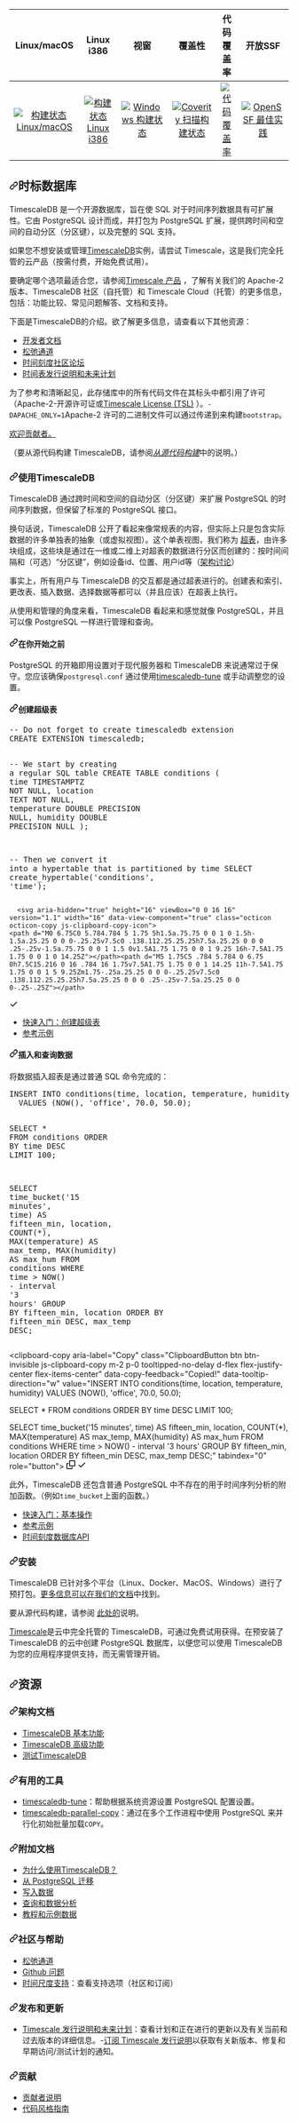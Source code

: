 <div class="Box-sc-g0xbh4-0 bJMeLZ js-snippet-clipboard-copy-unpositioned" data-hpc="true"><article class="markdown-body entry-content container-lg" itemprop="text"><table>
<thead>
<tr>
<th align="center"><font style="vertical-align: inherit;"><font style="vertical-align: inherit;">Linux/macOS</font></font></th>
<th align="center"><font style="vertical-align: inherit;"><font style="vertical-align: inherit;">Linux i386</font></font></th>
<th align="center"><font style="vertical-align: inherit;"><font style="vertical-align: inherit;">视窗</font></font></th>
<th align="center"><font style="vertical-align: inherit;"><font style="vertical-align: inherit;">覆盖性</font></font></th>
<th align="center"><font style="vertical-align: inherit;"><font style="vertical-align: inherit;">代码覆盖率</font></font></th>
<th align="center"><font style="vertical-align: inherit;"><font style="vertical-align: inherit;">开放SSF</font></font></th>
</tr>
</thead>
<tbody>
<tr>
<td align="center"><a href="https://github.com/timescale/timescaledb/actions?query=workflow%3ARegression+branch%3Amain"><img src="https://github.com/timescale/timescaledb/workflows/Regression/badge.svg?event=schedule" alt="构建状态 Linux/macOS" style="max-width: 100%;"></a></td>
<td align="center"><a href="https://github.com/timescale/timescaledb/actions?query=workflow%3A%22Regression+Linux+i386%22+branch%3Amain"><img src="https://github.com/timescale/timescaledb/workflows/Regression%20Linux%20i386/badge.svg?branch=main&amp;event=schedule" alt="构建状态 Linux i386" style="max-width: 100%;"></a></td>
<td align="center"><a href="https://github.com/timescale/timescaledb/actions?query=workflow%3A%22Regression+Windows%22+branch%3Amain"><img src="https://github.com/timescale/timescaledb/workflows/Regression%20Windows/badge.svg?branch=main&amp;event=schedule" alt="Windows 构建状态" style="max-width: 100%;"></a></td>
<td align="center"><a href="https://scan.coverity.com/projects/timescale-timescaledb" rel="nofollow"><img src="https://camo.githubusercontent.com/ee46566c49e717b3a3818f375b04df25b36fb9fb9be193efa2b973ca03cca95e/68747470733a2f2f7363616e2e636f7665726974792e636f6d2f70726f6a656374732f74696d657363616c652d74696d657363616c6564622f62616467652e737667" alt="Coverity 扫描构建状态" data-canonical-src="https://scan.coverity.com/projects/timescale-timescaledb/badge.svg" style="max-width: 100%;"></a></td>
<td align="center"><a href="https://codecov.io/gh/timescale/timescaledb" rel="nofollow"><img src="https://camo.githubusercontent.com/35b4a3902b911cb9b3a3e213db871ad3b11a17cb67da997b21e53d2b0dcd3448/68747470733a2f2f636f6465636f762e696f2f67682f74696d657363616c652f74696d657363616c6564622f6272616e63682f6d61696e2f6772617068732f62616467652e7376673f6272616e63683d6d61696e" alt="代码覆盖率" data-canonical-src="https://codecov.io/gh/timescale/timescaledb/branch/main/graphs/badge.svg?branch=main" style="max-width: 100%;"></a></td>
<td align="center"><a href="https://www.bestpractices.dev/projects/8012" rel="nofollow"><img src="https://camo.githubusercontent.com/223b780e4c707893baeb1d3b12bafe78d617e75cbd346e3de3a5ac935971f9cd/68747470733a2f2f7777772e626573747072616374696365732e6465762f70726f6a656374732f383031322f6261646765" alt="OpenSSF 最佳实践" data-canonical-src="https://www.bestpractices.dev/projects/8012/badge" style="max-width: 100%;"></a></td>
</tr>
</tbody>
</table>
<h2 tabindex="-1" dir="auto"><a id="user-content-timescaledb" class="anchor" aria-hidden="true" tabindex="-1" href="#timescaledb"><svg class="octicon octicon-link" viewBox="0 0 16 16" version="1.1" width="16" height="16" aria-hidden="true"><path d="m7.775 3.275 1.25-1.25a3.5 3.5 0 1 1 4.95 4.95l-2.5 2.5a3.5 3.5 0 0 1-4.95 0 .751.751 0 0 1 .018-1.042.751.751 0 0 1 1.042-.018 1.998 1.998 0 0 0 2.83 0l2.5-2.5a2.002 2.002 0 0 0-2.83-2.83l-1.25 1.25a.751.751 0 0 1-1.042-.018.751.751 0 0 1-.018-1.042Zm-4.69 9.64a1.998 1.998 0 0 0 2.83 0l1.25-1.25a.751.751 0 0 1 1.042.018.751.751 0 0 1 .018 1.042l-1.25 1.25a3.5 3.5 0 1 1-4.95-4.95l2.5-2.5a3.5 3.5 0 0 1 4.95 0 .751.751 0 0 1-.018 1.042.751.751 0 0 1-1.042.018 1.998 1.998 0 0 0-2.83 0l-2.5 2.5a1.998 1.998 0 0 0 0 2.83Z"></path></svg></a><font style="vertical-align: inherit;"><font style="vertical-align: inherit;">时标数据库</font></font></h2>
<p dir="auto"><font style="vertical-align: inherit;"><font style="vertical-align: inherit;">TimescaleDB 是一个开源数据库，旨在使 SQL 对于时间序列数据具有可扩展性。</font><font style="vertical-align: inherit;">它由 PostgreSQL 设计而成，并打包为 PostgreSQL 扩展，提供跨时间和空间的自动分区（分区键），以及完整的 SQL 支持。</font></font></p>
<p dir="auto"><font style="vertical-align: inherit;"><font style="vertical-align: inherit;">如果您不想安装或管理</font></font><a href="https://tsdb.co/GitHubTimescale" rel="nofollow"><font style="vertical-align: inherit;"><font style="vertical-align: inherit;">TimescaleDB</font></font></a><font style="vertical-align: inherit;"><font style="vertical-align: inherit;">实例，请尝试 Timescale，这是我们完全托管的云产品（按需付费，开始免费试用）。</font></font></p>
<p dir="auto"><font style="vertical-align: inherit;"><font style="vertical-align: inherit;">要确定哪个选项最适合您，请参阅</font></font><a href="https://tsdb.co/GitHubTimescaleProducts" rel="nofollow"><font style="vertical-align: inherit;"><font style="vertical-align: inherit;">Timescale 产品</font></font></a><font style="vertical-align: inherit;"><font style="vertical-align: inherit;">
，了解有关我们的 Apache-2 版本、TimescaleDB 社区（自托管）和 Timescale Cloud（托管）的更多信息，包括：功能比较、常见问题解答、文档和支持。</font></font></p>
<p dir="auto"><font style="vertical-align: inherit;"><font style="vertical-align: inherit;">下面是TimescaleDB的介绍。</font><font style="vertical-align: inherit;">欲了解更多信息，请查看以下其他资源：</font></font></p>
<ul dir="auto">
<li><a href="https://tsdb.co/GitHubTimescaleDocs" rel="nofollow"><font style="vertical-align: inherit;"><font style="vertical-align: inherit;">开发者文档</font></font></a></li>
<li><a href="https://slack-login.timescale.com" rel="nofollow"><font style="vertical-align: inherit;"><font style="vertical-align: inherit;">松弛通道</font></font></a></li>
<li><a href="https://www.timescale.com/forum/" rel="nofollow"><font style="vertical-align: inherit;"><font style="vertical-align: inherit;">时间刻度社区论坛</font></font></a></li>
<li><a href="https://tsdb.co/GitHubTimescaleReleaseNotes" rel="nofollow"><font style="vertical-align: inherit;"><font style="vertical-align: inherit;">时间表发行说明和未来计划</font></font></a></li>
</ul>
<p dir="auto"><font style="vertical-align: inherit;"><font style="vertical-align: inherit;">为了参考和清晰起见，此存储库中的所有代码文件在其标头中都引用了许可（Apache-2-开源许可证或</font></font><a href="https://github.com/timescale/timescaledb/blob/main/tsl/LICENSE-TIMESCALE"><font style="vertical-align: inherit;"><font style="vertical-align: inherit;">Timescale License (TSL)</font></font></a><font style="vertical-align: inherit;"><font style="vertical-align: inherit;"> 
）。</font></font><code>-DAPACHE_ONLY=1</code><font style="vertical-align: inherit;"><font style="vertical-align: inherit;">Apache-2 许可的二进制文件可以通过传递到</font><font style="vertical-align: inherit;">来构建</font></font><code>bootstrap</code><font style="vertical-align: inherit;"><font style="vertical-align: inherit;">。</font></font></p>
<p dir="auto"><a href="https://github.com/timescale/timescaledb/blob/main/CONTRIBUTING.md"><font style="vertical-align: inherit;"><font style="vertical-align: inherit;">欢迎贡献者。</font></font></a></p>
<p dir="auto"><font style="vertical-align: inherit;"><font style="vertical-align: inherit;">（要从源代码构建 TimescaleDB，请参阅</font></font><a href="https://github.com/timescale/timescaledb/blob/main/docs/BuildSource.md"><em><font style="vertical-align: inherit;"><font style="vertical-align: inherit;">从源代码构建</font></font></em></a><font style="vertical-align: inherit;"><font style="vertical-align: inherit;">中的说明。）</font></font></p>
<h3 tabindex="-1" dir="auto"><a id="user-content-using-timescaledb" class="anchor" aria-hidden="true" tabindex="-1" href="#using-timescaledb"><svg class="octicon octicon-link" viewBox="0 0 16 16" version="1.1" width="16" height="16" aria-hidden="true"><path d="m7.775 3.275 1.25-1.25a3.5 3.5 0 1 1 4.95 4.95l-2.5 2.5a3.5 3.5 0 0 1-4.95 0 .751.751 0 0 1 .018-1.042.751.751 0 0 1 1.042-.018 1.998 1.998 0 0 0 2.83 0l2.5-2.5a2.002 2.002 0 0 0-2.83-2.83l-1.25 1.25a.751.751 0 0 1-1.042-.018.751.751 0 0 1-.018-1.042Zm-4.69 9.64a1.998 1.998 0 0 0 2.83 0l1.25-1.25a.751.751 0 0 1 1.042.018.751.751 0 0 1 .018 1.042l-1.25 1.25a3.5 3.5 0 1 1-4.95-4.95l2.5-2.5a3.5 3.5 0 0 1 4.95 0 .751.751 0 0 1-.018 1.042.751.751 0 0 1-1.042.018 1.998 1.998 0 0 0-2.83 0l-2.5 2.5a1.998 1.998 0 0 0 0 2.83Z"></path></svg></a><font style="vertical-align: inherit;"><font style="vertical-align: inherit;">使用TimescaleDB</font></font></h3>
<p dir="auto"><font style="vertical-align: inherit;"><font style="vertical-align: inherit;">TimescaleDB 通过跨时间和空间的自动分区（分区键）来扩展 PostgreSQL 的时间序列数据，但保留了标准的 PostgreSQL 接口。</font></font></p>
<p dir="auto"><font style="vertical-align: inherit;"><font style="vertical-align: inherit;">换句话说，TimescaleDB 公开了看起来像常规表的内容，但实际上只是包含实际数据的许多单独表的抽象（或虚拟视图）。</font><font style="vertical-align: inherit;">这个单表视图，我们称为
</font></font><a href="https://tsdb.co/GitHubTimescaleHypertable" rel="nofollow"><font style="vertical-align: inherit;"><font style="vertical-align: inherit;">超表</font></font></a><font style="vertical-align: inherit;"><font style="vertical-align: inherit;">，由许多块组成，这些块是通过在一维或二维上对超表的数据进行分区而创建的：按时间间隔和（可选）“分区键”，例如设备id、位置、用户id等（</font></font><a href="https://docs.timescale.com/timescaledb/latest/overview/core-concepts/" rel="nofollow"><font style="vertical-align: inherit;"><font style="vertical-align: inherit;">架构讨论</font></font></a><font style="vertical-align: inherit;"><font style="vertical-align: inherit;">）</font></font></p>
<p dir="auto"><font style="vertical-align: inherit;"><font style="vertical-align: inherit;">事实上，所有用户与 TimescaleDB 的交互都是通过超表进行的。</font><font style="vertical-align: inherit;">创建表和索引、更改表、插入数据、选择数据等都可以（并且应该）在超表上执行。</font></font></p>
<p dir="auto"><font style="vertical-align: inherit;"><font style="vertical-align: inherit;">从使用和管理的角度来看，TimescaleDB 看起来和感觉就像 PostgreSQL，并且可以像 PostgreSQL 一样进行管理和查询。</font></font></p>
<h4 tabindex="-1" dir="auto"><a id="user-content-before-you-start" class="anchor" aria-hidden="true" tabindex="-1" href="#before-you-start"><svg class="octicon octicon-link" viewBox="0 0 16 16" version="1.1" width="16" height="16" aria-hidden="true"><path d="m7.775 3.275 1.25-1.25a3.5 3.5 0 1 1 4.95 4.95l-2.5 2.5a3.5 3.5 0 0 1-4.95 0 .751.751 0 0 1 .018-1.042.751.751 0 0 1 1.042-.018 1.998 1.998 0 0 0 2.83 0l2.5-2.5a2.002 2.002 0 0 0-2.83-2.83l-1.25 1.25a.751.751 0 0 1-1.042-.018.751.751 0 0 1-.018-1.042Zm-4.69 9.64a1.998 1.998 0 0 0 2.83 0l1.25-1.25a.751.751 0 0 1 1.042.018.751.751 0 0 1 .018 1.042l-1.25 1.25a3.5 3.5 0 1 1-4.95-4.95l2.5-2.5a3.5 3.5 0 0 1 4.95 0 .751.751 0 0 1-.018 1.042.751.751 0 0 1-1.042.018 1.998 1.998 0 0 0-2.83 0l-2.5 2.5a1.998 1.998 0 0 0 0 2.83Z"></path></svg></a><font style="vertical-align: inherit;"><font style="vertical-align: inherit;">在你开始之前</font></font></h4>
<p dir="auto"><font style="vertical-align: inherit;"><font style="vertical-align: inherit;">PostgreSQL 的开箱即用设置对于现代服务器和 TimescaleDB 来说通常过于保守。</font><font style="vertical-align: inherit;">您应该确保</font></font><code>postgresql.conf</code><font style="vertical-align: inherit;"><font style="vertical-align: inherit;">
通过使用</font></font><a href="https://github.com/timescale/timescaledb-tune"><font style="vertical-align: inherit;"><font style="vertical-align: inherit;">timescaledb-tune</font></font></a><font style="vertical-align: inherit;"><font style="vertical-align: inherit;">
或手动调整您的设置。</font></font></p>
<h4 tabindex="-1" dir="auto"><a id="user-content-creating-a-hypertable" class="anchor" aria-hidden="true" tabindex="-1" href="#creating-a-hypertable"><svg class="octicon octicon-link" viewBox="0 0 16 16" version="1.1" width="16" height="16" aria-hidden="true"><path d="m7.775 3.275 1.25-1.25a3.5 3.5 0 1 1 4.95 4.95l-2.5 2.5a3.5 3.5 0 0 1-4.95 0 .751.751 0 0 1 .018-1.042.751.751 0 0 1 1.042-.018 1.998 1.998 0 0 0 2.83 0l2.5-2.5a2.002 2.002 0 0 0-2.83-2.83l-1.25 1.25a.751.751 0 0 1-1.042-.018.751.751 0 0 1-.018-1.042Zm-4.69 9.64a1.998 1.998 0 0 0 2.83 0l1.25-1.25a.751.751 0 0 1 1.042.018.751.751 0 0 1 .018 1.042l-1.25 1.25a3.5 3.5 0 1 1-4.95-4.95l2.5-2.5a3.5 3.5 0 0 1 4.95 0 .751.751 0 0 1-.018 1.042.751.751 0 0 1-1.042.018 1.998 1.998 0 0 0-2.83 0l-2.5 2.5a1.998 1.998 0 0 0 0 2.83Z"></path></svg></a><font style="vertical-align: inherit;"><font style="vertical-align: inherit;">创建超级表</font></font></h4>
<div class="highlight highlight-source-sql notranslate position-relative overflow-auto" dir="auto"><pre><span class="pl-c"><span class="pl-c">--</span> Do not forget to create timescaledb extension</span>
CREATE EXTENSION timescaledb;

<span class="pl-c"><span class="pl-c">--</span> We start by creating a regular SQL table</span>
CREATE TABLE conditions (
  <span class="pl-k">time</span>        <span class="pl-k">TIMESTAMPTZ</span>       <span class="pl-k">NOT NULL</span>,
  location    <span class="pl-k">TEXT</span>              <span class="pl-k">NOT NULL</span>,
  temperature <span class="pl-k">DOUBLE PRECISION</span>  <span class="pl-k">NULL</span>,
  humidity    <span class="pl-k">DOUBLE PRECISION</span>  <span class="pl-k">NULL</span>
);

<span class="pl-c"><span class="pl-c">--</span> Then we convert it into a hypertable that is partitioned by time</span>
SELECT create_hypertable(<span class="pl-s"><span class="pl-pds">'</span>conditions<span class="pl-pds">'</span></span>, <span class="pl-s"><span class="pl-pds">'</span>time<span class="pl-pds">'</span></span>);</pre><div class="zeroclipboard-container">
  
    
      <svg aria-hidden="true" height="16" viewBox="0 0 16 16" version="1.1" width="16" data-view-component="true" class="octicon octicon-copy js-clipboard-copy-icon">
    <path d="M0 6.75C0 5.784.784 5 1.75 5h1.5a.75.75 0 0 1 0 1.5h-1.5a.25.25 0 0 0-.25.25v7.5c0 .138.112.25.25.25h7.5a.25.25 0 0 0 .25-.25v-1.5a.75.75 0 0 1 1.5 0v1.5A1.75 1.75 0 0 1 9.25 16h-7.5A1.75 1.75 0 0 1 0 14.25Z"></path><path d="M5 1.75C5 .784 5.784 0 6.75 0h7.5C15.216 0 16 .784 16 1.75v7.5A1.75 1.75 0 0 1 14.25 11h-7.5A1.75 1.75 0 0 1 5 9.25Zm1.75-.25a.25.25 0 0 0-.25.25v7.5c0 .138.112.25.25.25h7.5a.25.25 0 0 0 .25-.25v-7.5a.25.25 0 0 0-.25-.25Z"></path>
</svg>
      <svg aria-hidden="true" height="16" viewBox="0 0 16 16" version="1.1" width="16" data-view-component="true" class="octicon octicon-check js-clipboard-check-icon color-fg-success d-none">
    <path d="M13.78 4.22a.75.75 0 0 1 0 1.06l-7.25 7.25a.75.75 0 0 1-1.06 0L2.22 9.28a.751.751 0 0 1 .018-1.042.751.751 0 0 1 1.042-.018L6 10.94l6.72-6.72a.75.75 0 0 1 1.06 0Z"></path>
</svg>
    </clipboard-copy>
  </div></div>
<ul dir="auto">
<li><a href="https://tsdb.co/GitHubTimescaleCreateHypertables" rel="nofollow"><font style="vertical-align: inherit;"><font style="vertical-align: inherit;">快速入门：创建超级表</font></font></a></li>
<li><a href="https://tsdb.co/GitHubTimescaleHypertableReference" rel="nofollow"><font style="vertical-align: inherit;"><font style="vertical-align: inherit;">参考示例</font></font></a></li>
</ul>
<h4 tabindex="-1" dir="auto"><a id="user-content-inserting-and-querying-data" class="anchor" aria-hidden="true" tabindex="-1" href="#inserting-and-querying-data"><svg class="octicon octicon-link" viewBox="0 0 16 16" version="1.1" width="16" height="16" aria-hidden="true"><path d="m7.775 3.275 1.25-1.25a3.5 3.5 0 1 1 4.95 4.95l-2.5 2.5a3.5 3.5 0 0 1-4.95 0 .751.751 0 0 1 .018-1.042.751.751 0 0 1 1.042-.018 1.998 1.998 0 0 0 2.83 0l2.5-2.5a2.002 2.002 0 0 0-2.83-2.83l-1.25 1.25a.751.751 0 0 1-1.042-.018.751.751 0 0 1-.018-1.042Zm-4.69 9.64a1.998 1.998 0 0 0 2.83 0l1.25-1.25a.751.751 0 0 1 1.042.018.751.751 0 0 1 .018 1.042l-1.25 1.25a3.5 3.5 0 1 1-4.95-4.95l2.5-2.5a3.5 3.5 0 0 1 4.95 0 .751.751 0 0 1-.018 1.042.751.751 0 0 1-1.042.018 1.998 1.998 0 0 0-2.83 0l-2.5 2.5a1.998 1.998 0 0 0 0 2.83Z"></path></svg></a><font style="vertical-align: inherit;"><font style="vertical-align: inherit;">插入和查询数据</font></font></h4>
<p dir="auto"><font style="vertical-align: inherit;"><font style="vertical-align: inherit;">将数据插入超表是通过普通 SQL 命令完成的：</font></font></p>
<div class="highlight highlight-source-sql notranslate position-relative overflow-auto" dir="auto"><pre><span class="pl-k">INSERT INTO</span> conditions(<span class="pl-k">time</span>, location, temperature, humidity)
  <span class="pl-k">VALUES</span> (NOW(), <span class="pl-s"><span class="pl-pds">'</span>office<span class="pl-pds">'</span></span>, <span class="pl-c1">70</span>.<span class="pl-c1">0</span>, <span class="pl-c1">50</span>.<span class="pl-c1">0</span>);

<span class="pl-k">SELECT</span> <span class="pl-k">*</span> <span class="pl-k">FROM</span> conditions <span class="pl-k">ORDER BY</span> <span class="pl-k">time</span> <span class="pl-k">DESC</span> <span class="pl-k">LIMIT</span> <span class="pl-c1">100</span>;

<span class="pl-k">SELECT</span> time_bucket(<span class="pl-s"><span class="pl-pds">'</span>15 minutes<span class="pl-pds">'</span></span>, <span class="pl-k">time</span>) <span class="pl-k">AS</span> fifteen_min,
    location, <span class="pl-c1">COUNT</span>(<span class="pl-k">*</span>),
    <span class="pl-c1">MAX</span>(temperature) <span class="pl-k">AS</span> max_temp,
    <span class="pl-c1">MAX</span>(humidity) <span class="pl-k">AS</span> max_hum
  <span class="pl-k">FROM</span> conditions
  <span class="pl-k">WHERE</span> <span class="pl-k">time</span> <span class="pl-k">&gt;</span> NOW() <span class="pl-k">-</span> interval <span class="pl-s"><span class="pl-pds">'</span>3 hours<span class="pl-pds">'</span></span>
  <span class="pl-k">GROUP BY</span> fifteen_min, location
  <span class="pl-k">ORDER BY</span> fifteen_min <span class="pl-k">DESC</span>, max_temp <span class="pl-k">DESC</span>;</pre><div class="zeroclipboard-container">
    <clipboard-copy aria-label="Copy" class="ClipboardButton btn btn-invisible js-clipboard-copy m-2 p-0 tooltipped-no-delay d-flex flex-justify-center flex-items-center" data-copy-feedback="Copied!" data-tooltip-direction="w" value="INSERT INTO conditions(time, location, temperature, humidity)
  VALUES (NOW(), 'office', 70.0, 50.0);

SELECT * FROM conditions ORDER BY time DESC LIMIT 100;

SELECT time_bucket('15 minutes', time) AS fifteen_min,
    location, COUNT(*),
    MAX(temperature) AS max_temp,
    MAX(humidity) AS max_hum
  FROM conditions
  WHERE time > NOW() - interval '3 hours'
  GROUP BY fifteen_min, location
  ORDER BY fifteen_min DESC, max_temp DESC;" tabindex="0" role="button">
      <svg aria-hidden="true" height="16" viewBox="0 0 16 16" version="1.1" width="16" data-view-component="true" class="octicon octicon-copy js-clipboard-copy-icon">
    <path d="M0 6.75C0 5.784.784 5 1.75 5h1.5a.75.75 0 0 1 0 1.5h-1.5a.25.25 0 0 0-.25.25v7.5c0 .138.112.25.25.25h7.5a.25.25 0 0 0 .25-.25v-1.5a.75.75 0 0 1 1.5 0v1.5A1.75 1.75 0 0 1 9.25 16h-7.5A1.75 1.75 0 0 1 0 14.25Z"></path><path d="M5 1.75C5 .784 5.784 0 6.75 0h7.5C15.216 0 16 .784 16 1.75v7.5A1.75 1.75 0 0 1 14.25 11h-7.5A1.75 1.75 0 0 1 5 9.25Zm1.75-.25a.25.25 0 0 0-.25.25v7.5c0 .138.112.25.25.25h7.5a.25.25 0 0 0 .25-.25v-7.5a.25.25 0 0 0-.25-.25Z"></path>
</svg>
      <svg aria-hidden="true" height="16" viewBox="0 0 16 16" version="1.1" width="16" data-view-component="true" class="octicon octicon-check js-clipboard-check-icon color-fg-success d-none">
    <path d="M13.78 4.22a.75.75 0 0 1 0 1.06l-7.25 7.25a.75.75 0 0 1-1.06 0L2.22 9.28a.751.751 0 0 1 .018-1.042.751.751 0 0 1 1.042-.018L6 10.94l6.72-6.72a.75.75 0 0 1 1.06 0Z"></path>
</svg>
    </clipboard-copy>
  </div></div>
<p dir="auto"><font style="vertical-align: inherit;"><font style="vertical-align: inherit;">此外，TimescaleDB 还包含普通 PostgreSQL 中不存在的用于时间序列分析的附加函数。</font><font style="vertical-align: inherit;">（例如</font></font><code>time_bucket</code><font style="vertical-align: inherit;"><font style="vertical-align: inherit;">上面的函数。）</font></font></p>
<ul dir="auto">
<li><a href="https://tsdb.co/GitHubTimescaleBasicOperations" rel="nofollow"><font style="vertical-align: inherit;"><font style="vertical-align: inherit;">快速入门：基本操作</font></font></a></li>
<li><a href="https://tsdb.co/GitHubTimescaleWriteData" rel="nofollow"><font style="vertical-align: inherit;"><font style="vertical-align: inherit;">参考示例</font></font></a></li>
<li><a href="https://tsdb.co/GitHubTimescaleAPI" rel="nofollow"><font style="vertical-align: inherit;"><font style="vertical-align: inherit;">时间刻度数据库API</font></font></a></li>
</ul>
<h3 tabindex="-1" dir="auto"><a id="user-content-installation" class="anchor" aria-hidden="true" tabindex="-1" href="#installation"><svg class="octicon octicon-link" viewBox="0 0 16 16" version="1.1" width="16" height="16" aria-hidden="true"><path d="m7.775 3.275 1.25-1.25a3.5 3.5 0 1 1 4.95 4.95l-2.5 2.5a3.5 3.5 0 0 1-4.95 0 .751.751 0 0 1 .018-1.042.751.751 0 0 1 1.042-.018 1.998 1.998 0 0 0 2.83 0l2.5-2.5a2.002 2.002 0 0 0-2.83-2.83l-1.25 1.25a.751.751 0 0 1-1.042-.018.751.751 0 0 1-.018-1.042Zm-4.69 9.64a1.998 1.998 0 0 0 2.83 0l1.25-1.25a.751.751 0 0 1 1.042.018.751.751 0 0 1 .018 1.042l-1.25 1.25a3.5 3.5 0 1 1-4.95-4.95l2.5-2.5a3.5 3.5 0 0 1 4.95 0 .751.751 0 0 1-.018 1.042.751.751 0 0 1-1.042.018 1.998 1.998 0 0 0-2.83 0l-2.5 2.5a1.998 1.998 0 0 0 0 2.83Z"></path></svg></a><font style="vertical-align: inherit;"><font style="vertical-align: inherit;">安装</font></font></h3>
<p dir="auto"><font style="vertical-align: inherit;"><font style="vertical-align: inherit;">TimescaleDB 已针对多个平台（Linux、Docker、MacOS、Windows）进行了预打包。</font></font><a href="https://docs.timescale.com/self-hosted/latest/install/" rel="nofollow"><font style="vertical-align: inherit;"><font style="vertical-align: inherit;">更多信息可以在我们的文档</font></font></a><font style="vertical-align: inherit;"><font style="vertical-align: inherit;">中找到</font><font style="vertical-align: inherit;">。</font></font></p>
<p dir="auto"><font style="vertical-align: inherit;"><font style="vertical-align: inherit;">要从源代码构建，请参阅
</font></font><a href="https://github.com/timescale/timescaledb/blob/main/docs/BuildSource.md"><font style="vertical-align: inherit;"><font style="vertical-align: inherit;">此处的</font></font></a><font style="vertical-align: inherit;"><font style="vertical-align: inherit;">说明。</font></font></p>
<p dir="auto"><a href="https://tsdb.co/GitHubTimescale" rel="nofollow"><font style="vertical-align: inherit;"><font style="vertical-align: inherit;">Timescale</font></font></a><font style="vertical-align: inherit;"><font style="vertical-align: inherit;">是云中完全托管的 TimescaleDB，可通过免费试用获得。</font><font style="vertical-align: inherit;">在预安装了 TimescaleDB 的云中创建 PostgreSQL 数据库，以便您可以使用 TimescaleDB 为您的应用程序提供支持，而无需管理开销。</font></font></p>
<h2 tabindex="-1" dir="auto"><a id="user-content-resources" class="anchor" aria-hidden="true" tabindex="-1" href="#resources"><svg class="octicon octicon-link" viewBox="0 0 16 16" version="1.1" width="16" height="16" aria-hidden="true"><path d="m7.775 3.275 1.25-1.25a3.5 3.5 0 1 1 4.95 4.95l-2.5 2.5a3.5 3.5 0 0 1-4.95 0 .751.751 0 0 1 .018-1.042.751.751 0 0 1 1.042-.018 1.998 1.998 0 0 0 2.83 0l2.5-2.5a2.002 2.002 0 0 0-2.83-2.83l-1.25 1.25a.751.751 0 0 1-1.042-.018.751.751 0 0 1-.018-1.042Zm-4.69 9.64a1.998 1.998 0 0 0 2.83 0l1.25-1.25a.751.751 0 0 1 1.042.018.751.751 0 0 1 .018 1.042l-1.25 1.25a3.5 3.5 0 1 1-4.95-4.95l2.5-2.5a3.5 3.5 0 0 1 4.95 0 .751.751 0 0 1-.018 1.042.751.751 0 0 1-1.042.018 1.998 1.998 0 0 0-2.83 0l-2.5 2.5a1.998 1.998 0 0 0 0 2.83Z"></path></svg></a><font style="vertical-align: inherit;"><font style="vertical-align: inherit;">资源</font></font></h2>
<h3 tabindex="-1" dir="auto"><a id="user-content-architecture-documents" class="anchor" aria-hidden="true" tabindex="-1" href="#architecture-documents"><svg class="octicon octicon-link" viewBox="0 0 16 16" version="1.1" width="16" height="16" aria-hidden="true"><path d="m7.775 3.275 1.25-1.25a3.5 3.5 0 1 1 4.95 4.95l-2.5 2.5a3.5 3.5 0 0 1-4.95 0 .751.751 0 0 1 .018-1.042.751.751 0 0 1 1.042-.018 1.998 1.998 0 0 0 2.83 0l2.5-2.5a2.002 2.002 0 0 0-2.83-2.83l-1.25 1.25a.751.751 0 0 1-1.042-.018.751.751 0 0 1-.018-1.042Zm-4.69 9.64a1.998 1.998 0 0 0 2.83 0l1.25-1.25a.751.751 0 0 1 1.042.018.751.751 0 0 1 .018 1.042l-1.25 1.25a3.5 3.5 0 1 1-4.95-4.95l2.5-2.5a3.5 3.5 0 0 1 4.95 0 .751.751 0 0 1-.018 1.042.751.751 0 0 1-1.042.018 1.998 1.998 0 0 0-2.83 0l-2.5 2.5a1.998 1.998 0 0 0 0 2.83Z"></path></svg></a><font style="vertical-align: inherit;"><font style="vertical-align: inherit;">架构文档</font></font></h3>
<ul dir="auto">
<li><a href="/timescale/timescaledb/blob/main/tsl/README.md"><font style="vertical-align: inherit;"><font style="vertical-align: inherit;">TimescaleDB 基本功能</font></font></a></li>
<li><a href="/timescale/timescaledb/blob/main/tsl/README.md"><font style="vertical-align: inherit;"><font style="vertical-align: inherit;">TimescaleDB 高级功能</font></font></a></li>
<li><a href="/timescale/timescaledb/blob/main/test/README.md"><font style="vertical-align: inherit;"><font style="vertical-align: inherit;">测试TimescaleDB</font></font></a></li>
</ul>
<h3 tabindex="-1" dir="auto"><a id="user-content-useful-tools" class="anchor" aria-hidden="true" tabindex="-1" href="#useful-tools"><svg class="octicon octicon-link" viewBox="0 0 16 16" version="1.1" width="16" height="16" aria-hidden="true"><path d="m7.775 3.275 1.25-1.25a3.5 3.5 0 1 1 4.95 4.95l-2.5 2.5a3.5 3.5 0 0 1-4.95 0 .751.751 0 0 1 .018-1.042.751.751 0 0 1 1.042-.018 1.998 1.998 0 0 0 2.83 0l2.5-2.5a2.002 2.002 0 0 0-2.83-2.83l-1.25 1.25a.751.751 0 0 1-1.042-.018.751.751 0 0 1-.018-1.042Zm-4.69 9.64a1.998 1.998 0 0 0 2.83 0l1.25-1.25a.751.751 0 0 1 1.042.018.751.751 0 0 1 .018 1.042l-1.25 1.25a3.5 3.5 0 1 1-4.95-4.95l2.5-2.5a3.5 3.5 0 0 1 4.95 0 .751.751 0 0 1-.018 1.042.751.751 0 0 1-1.042.018 1.998 1.998 0 0 0-2.83 0l-2.5 2.5a1.998 1.998 0 0 0 0 2.83Z"></path></svg></a><font style="vertical-align: inherit;"><font style="vertical-align: inherit;">有用的工具</font></font></h3>
<ul dir="auto">
<li><a href="https://github.com/timescale/timescaledb-tune"><font style="vertical-align: inherit;"><font style="vertical-align: inherit;">timescaledb-tune</font></font></a><font style="vertical-align: inherit;"><font style="vertical-align: inherit;">：帮助根据系统资源设置 PostgreSQL 配置设置。</font></font></li>
<li><a href="https://github.com/timescale/timescaledb-parallel-copy"><font style="vertical-align: inherit;"><font style="vertical-align: inherit;">timescaledb-parallel-copy</font></font></a><font style="vertical-align: inherit;"><font style="vertical-align: inherit;">：通过在多个工作进程中使用 PostgreSQL 来并行化初始批量加载</font></font><code>COPY</code><font style="vertical-align: inherit;"><font style="vertical-align: inherit;">。</font></font></li>
</ul>
<h3 tabindex="-1" dir="auto"><a id="user-content-additional-documentation" class="anchor" aria-hidden="true" tabindex="-1" href="#additional-documentation"><svg class="octicon octicon-link" viewBox="0 0 16 16" version="1.1" width="16" height="16" aria-hidden="true"><path d="m7.775 3.275 1.25-1.25a3.5 3.5 0 1 1 4.95 4.95l-2.5 2.5a3.5 3.5 0 0 1-4.95 0 .751.751 0 0 1 .018-1.042.751.751 0 0 1 1.042-.018 1.998 1.998 0 0 0 2.83 0l2.5-2.5a2.002 2.002 0 0 0-2.83-2.83l-1.25 1.25a.751.751 0 0 1-1.042-.018.751.751 0 0 1-.018-1.042Zm-4.69 9.64a1.998 1.998 0 0 0 2.83 0l1.25-1.25a.751.751 0 0 1 1.042.018.751.751 0 0 1 .018 1.042l-1.25 1.25a3.5 3.5 0 1 1-4.95-4.95l2.5-2.5a3.5 3.5 0 0 1 4.95 0 .751.751 0 0 1-.018 1.042.751.751 0 0 1-1.042.018 1.998 1.998 0 0 0-2.83 0l-2.5 2.5a1.998 1.998 0 0 0 0 2.83Z"></path></svg></a><font style="vertical-align: inherit;"><font style="vertical-align: inherit;">附加文档</font></font></h3>
<ul dir="auto">
<li><a href="https://tsdb.co/GitHubTimescaleIntro" rel="nofollow"><font style="vertical-align: inherit;"><font style="vertical-align: inherit;">为什么使用TimescaleDB？</font></font></a></li>
<li><a href="https://tsdb.co/GitHubTimescalePostgresMigrate" rel="nofollow"><font style="vertical-align: inherit;"><font style="vertical-align: inherit;">从 PostgreSQL 迁移</font></font></a></li>
<li><a href="https://tsdb.co/GitHubTimescaleWriteData" rel="nofollow"><font style="vertical-align: inherit;"><font style="vertical-align: inherit;">写入数据</font></font></a></li>
<li><a href="https://tsdb.co/GitHubTimescaleReadData" rel="nofollow"><font style="vertical-align: inherit;"><font style="vertical-align: inherit;">查询和数据分析</font></font></a></li>
<li><a href="https://tsdb.co/GitHubTimescaleTutorials" rel="nofollow"><font style="vertical-align: inherit;"><font style="vertical-align: inherit;">教程和示例数据</font></font></a></li>
</ul>
<h3 tabindex="-1" dir="auto"><a id="user-content-community--help" class="anchor" aria-hidden="true" tabindex="-1" href="#community--help"><svg class="octicon octicon-link" viewBox="0 0 16 16" version="1.1" width="16" height="16" aria-hidden="true"><path d="m7.775 3.275 1.25-1.25a3.5 3.5 0 1 1 4.95 4.95l-2.5 2.5a3.5 3.5 0 0 1-4.95 0 .751.751 0 0 1 .018-1.042.751.751 0 0 1 1.042-.018 1.998 1.998 0 0 0 2.83 0l2.5-2.5a2.002 2.002 0 0 0-2.83-2.83l-1.25 1.25a.751.751 0 0 1-1.042-.018.751.751 0 0 1-.018-1.042Zm-4.69 9.64a1.998 1.998 0 0 0 2.83 0l1.25-1.25a.751.751 0 0 1 1.042.018.751.751 0 0 1 .018 1.042l-1.25 1.25a3.5 3.5 0 1 1-4.95-4.95l2.5-2.5a3.5 3.5 0 0 1 4.95 0 .751.751 0 0 1-.018 1.042.751.751 0 0 1-1.042.018 1.998 1.998 0 0 0-2.83 0l-2.5 2.5a1.998 1.998 0 0 0 0 2.83Z"></path></svg></a><font style="vertical-align: inherit;"><font style="vertical-align: inherit;">社区与帮助</font></font></h3>
<ul dir="auto">
<li><a href="https://slack.timescale.com" rel="nofollow"><font style="vertical-align: inherit;"><font style="vertical-align: inherit;">松弛通道</font></font></a></li>
<li><a href="https://github.com/timescale/timescaledb/issues"><font style="vertical-align: inherit;"><font style="vertical-align: inherit;">Github 问题</font></font></a></li>
<li><a href="https://tsdb.co/GitHubTimescaleSupport" rel="nofollow"><font style="vertical-align: inherit;"><font style="vertical-align: inherit;">时间尺度支持</font></font></a><font style="vertical-align: inherit;"><font style="vertical-align: inherit;">：查看支持选项（社区和订阅）</font></font></li>
</ul>
<h3 tabindex="-1" dir="auto"><a id="user-content-releases--updates" class="anchor" aria-hidden="true" tabindex="-1" href="#releases--updates"><svg class="octicon octicon-link" viewBox="0 0 16 16" version="1.1" width="16" height="16" aria-hidden="true"><path d="m7.775 3.275 1.25-1.25a3.5 3.5 0 1 1 4.95 4.95l-2.5 2.5a3.5 3.5 0 0 1-4.95 0 .751.751 0 0 1 .018-1.042.751.751 0 0 1 1.042-.018 1.998 1.998 0 0 0 2.83 0l2.5-2.5a2.002 2.002 0 0 0-2.83-2.83l-1.25 1.25a.751.751 0 0 1-1.042-.018.751.751 0 0 1-.018-1.042Zm-4.69 9.64a1.998 1.998 0 0 0 2.83 0l1.25-1.25a.751.751 0 0 1 1.042.018.751.751 0 0 1 .018 1.042l-1.25 1.25a3.5 3.5 0 1 1-4.95-4.95l2.5-2.5a3.5 3.5 0 0 1 4.95 0 .751.751 0 0 1-.018 1.042.751.751 0 0 1-1.042.018 1.998 1.998 0 0 0-2.83 0l-2.5 2.5a1.998 1.998 0 0 0 0 2.83Z"></path></svg></a><font style="vertical-align: inherit;"><font style="vertical-align: inherit;">发布和更新</font></font></h3>
<ul dir="auto">
<li><a href="https://tsdb.co/GitHubTimescaleReleaseNotes" rel="nofollow"><font style="vertical-align: inherit;"><font style="vertical-align: inherit;">Timescale 发行说明和未来计划</font></font></a><font style="vertical-align: inherit;"><font style="vertical-align: inherit;">：查看计划和正在进行的更新以及有关当前和过去版本的详细信息。</font><font style="vertical-align: inherit;">-</font></font><a href="https://tsdb.co/GitHubTimescaleGetReleaseNotes" rel="nofollow"><font style="vertical-align: inherit;"><font style="vertical-align: inherit;">订阅 Timescale 发行说明</font></font></a><font style="vertical-align: inherit;"><font style="vertical-align: inherit;">以获取有关新版本、修复和早期访问/测试计划的通知。</font></font></li>
</ul>
<h3 tabindex="-1" dir="auto"><a id="user-content-contributing" class="anchor" aria-hidden="true" tabindex="-1" href="#contributing"><svg class="octicon octicon-link" viewBox="0 0 16 16" version="1.1" width="16" height="16" aria-hidden="true"><path d="m7.775 3.275 1.25-1.25a3.5 3.5 0 1 1 4.95 4.95l-2.5 2.5a3.5 3.5 0 0 1-4.95 0 .751.751 0 0 1 .018-1.042.751.751 0 0 1 1.042-.018 1.998 1.998 0 0 0 2.83 0l2.5-2.5a2.002 2.002 0 0 0-2.83-2.83l-1.25 1.25a.751.751 0 0 1-1.042-.018.751.751 0 0 1-.018-1.042Zm-4.69 9.64a1.998 1.998 0 0 0 2.83 0l1.25-1.25a.751.751 0 0 1 1.042.018.751.751 0 0 1 .018 1.042l-1.25 1.25a3.5 3.5 0 1 1-4.95-4.95l2.5-2.5a3.5 3.5 0 0 1 4.95 0 .751.751 0 0 1-.018 1.042.751.751 0 0 1-1.042.018 1.998 1.998 0 0 0-2.83 0l-2.5 2.5a1.998 1.998 0 0 0 0 2.83Z"></path></svg></a><font style="vertical-align: inherit;"><font style="vertical-align: inherit;">贡献</font></font></h3>
<ul dir="auto">
<li><a href="https://github.com/timescale/timescaledb/blob/main/CONTRIBUTING.md"><font style="vertical-align: inherit;"><font style="vertical-align: inherit;">贡献者说明</font></font></a></li>
<li><a href="https://github.com/timescale/timescaledb/blob/main/docs/StyleGuide.md"><font style="vertical-align: inherit;"><font style="vertical-align: inherit;">代码风格指南</font></font></a></li>
</ul>
</article></div>
